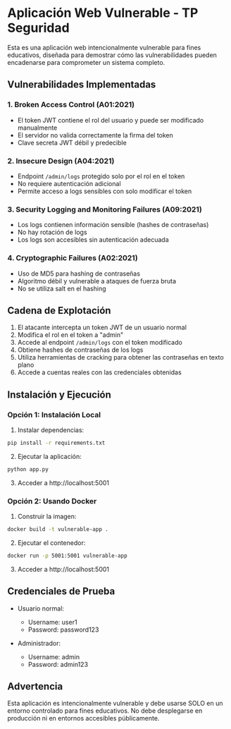 # Aplicación Web Vulnerable - TP Seguridad

Esta es una aplicación web intencionalmente vulnerable para fines educativos, diseñada para demostrar cómo las vulnerabilidades pueden encadenarse para comprometer un sistema completo.

## Vulnerabilidades Implementadas

### 1. Broken Access Control (A01:2021)
- El token JWT contiene el rol del usuario y puede ser modificado manualmente
- El servidor no valida correctamente la firma del token
- Clave secreta JWT débil y predecible

### 2. Insecure Design (A04:2021)
- Endpoint `/admin/logs` protegido solo por el rol en el token
- No requiere autenticación adicional
- Permite acceso a logs sensibles con solo modificar el token

### 3. Security Logging and Monitoring Failures (A09:2021)
- Los logs contienen información sensible (hashes de contraseñas)
- No hay rotación de logs
- Los logs son accesibles sin autenticación adecuada

### 4. Cryptographic Failures (A02:2021)
- Uso de MD5 para hashing de contraseñas
- Algoritmo débil y vulnerable a ataques de fuerza bruta
- No se utiliza salt en el hashing

## Cadena de Explotación

1. El atacante intercepta un token JWT de un usuario normal
2. Modifica el rol en el token a "admin"
3. Accede al endpoint `/admin/logs` con el token modificado
4. Obtiene hashes de contraseñas de los logs
5. Utiliza herramientas de cracking para obtener las contraseñas en texto plano
6. Accede a cuentas reales con las credenciales obtenidas

## Instalación y Ejecución

### Opción 1: Instalación Local

1. Instalar dependencias:
```bash
pip install -r requirements.txt
```

2. Ejecutar la aplicación:
```bash
python app.py
```

3. Acceder a http://localhost:5001

### Opción 2: Usando Docker

1. Construir la imagen:
```bash
docker build -t vulnerable-app .
```

2. Ejecutar el contenedor:
```bash
docker run -p 5001:5001 vulnerable-app
```

3. Acceder a http://localhost:5001

## Credenciales de Prueba

- Usuario normal:
  - Username: user1
  - Password: password123

- Administrador:
  - Username: admin
  - Password: admin123

## Advertencia

Esta aplicación es intencionalmente vulnerable y debe usarse SOLO en un entorno controlado para fines educativos. No debe desplegarse en producción ni en entornos accesibles públicamente. 